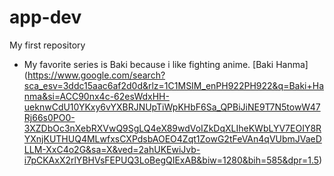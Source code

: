 # app-dev
My first repository
- My favorite series is Baki because i like fighting anime.
  [Baki Hanma] (https://www.google.com/search?sca_esv=3ddc15aac6af2d0d&rlz=1C1MSIM_enPH922PH922&q=Baki+Hanma&si=ACC90nx4c-62esWdxHH-ueknwCdU10YKxy6vYXBRJNUpTiWpKHbF6Sa_QPBiJiNE9T7N5towW47Rj66s0PO0-3XZDbOc3nXebRXVwQ9SgLQ4eX89wdVoIZkDqXLIheKWbLYV7EOIY8RYXnjKUTHUQ4MLwfxsCXPdsbAOEO4Zqt1ZowG2tFeVAn4qVUbmJVaeDLLM-XxC4o2G&sa=X&ved=2ahUKEwiJvb-i7pCKAxX2rlYBHVsFEPUQ3LoBegQIExAB&biw=1280&bih=585&dpr=1.5)
